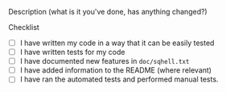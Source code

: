 Description (what is it you've done, has anything changed?)

Checklist

- [ ] I have written my code in a way that it can be easily tested
- [ ] I have written tests for my code
- [ ] I have documented new features in `doc/sqhell.txt`
- [ ] I have added information to the README (where relevant)
- [ ] I have ran the automated tests and performed manual tests.
